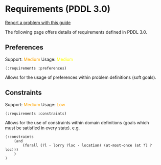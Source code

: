 # Requirements (PDDL 3.0)

[Report a problem with this guide](https://github.com/nergmada/pddl-reference/issues/new/choose)

The following page offers details of requirements defined in PDDL 3.0.

## Preferences

Support: <span style="color:orange">Medium</span>
Usage: <span style="color:yellow">Medium</span>

`(:requirements :preferences)`

Allows for the usage of preferences within problem definitions (soft goals).

## Constraints

Support: <span style="color:orange">Medium</span>
Usage: <span style="color:orange">Low</span>

`(:requirements :constraints)`

Allows for the use of constraints within domain definitions (goals which must be satisfied in every state). e.g.

```LISP
(:constraints
    (and
        (forall (?l - lorry ?loc - location) (at-most-once (at ?l ?loc)))
    )
)
```